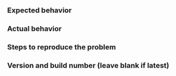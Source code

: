 ### Expected behavior

### Actual behavior

### Steps to reproduce the problem

### Version and build number (leave blank if latest)

